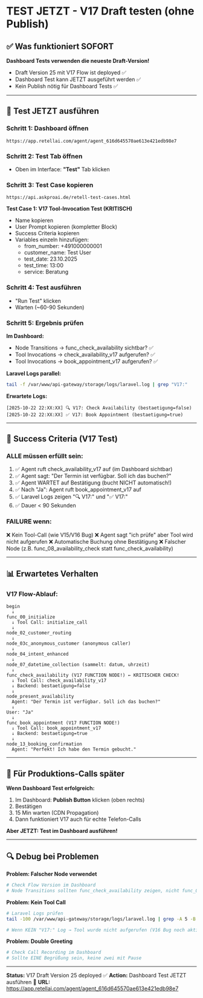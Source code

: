 # TEST JETZT - V17 Draft testen (ohne Publish)

## ✅ Was funktioniert SOFORT

**Dashboard Tests verwenden die neueste Draft-Version!**
- Draft Version 25 mit V17 Flow ist deployed ✅
- Dashboard Test kann JETZT ausgeführt werden ✅
- Kein Publish nötig für Dashboard Tests ✅

---

## 🧪 Test JETZT ausführen

### Schritt 1: Dashboard öffnen
```
https://app.retellai.com/agent/agent_616d645570ae613e421edb98e7
```

### Schritt 2: Test Tab öffnen
- Oben im Interface: **"Test"** Tab klicken

### Schritt 3: Test Case kopieren
```
https://api.askproai.de/retell-test-cases.html
```

**Test Case 1: V17 Tool-Invocation Test (KRITISCH)**
- Name kopieren
- User Prompt kopieren (kompletter Block)
- Success Criteria kopieren
- Variables einzeln hinzufügen:
  - from_number: +491000000001
  - customer_name: Test User
  - test_date: 23.10.2025
  - test_time: 13:00
  - service: Beratung

### Schritt 4: Test ausführen
- "Run Test" klicken
- Warten (~60-90 Sekunden)

### Schritt 5: Ergebnis prüfen

**Im Dashboard:**
- Node Transitions → func_check_availability sichtbar? ✅
- Tool Invocations → check_availability_v17 aufgerufen? ✅
- Tool Invocations → book_appointment_v17 aufgerufen? ✅

**Laravel Logs parallel:**
```bash
tail -f /var/www/api-gateway/storage/logs/laravel.log | grep "V17:"
```

**Erwartete Logs:**
```
[2025-10-22 22:XX:XX] 🔍 V17: Check Availability (bestaetigung=false)
[2025-10-22 22:XX:XX] ✅ V17: Book Appointment (bestaetigung=true)
```

---

## 🎯 Success Criteria (V17 Test)

### ALLE müssen erfüllt sein:
1. ✅ Agent ruft check_availability_v17 auf (im Dashboard sichtbar)
2. ✅ Agent sagt: "Der Termin ist verfügbar. Soll ich das buchen?"
3. ✅ Agent WARTET auf Bestätigung (bucht NICHT automatisch!)
4. ✅ Nach "Ja": Agent ruft book_appointment_v17 auf
5. ✅ Laravel Logs zeigen "🔍 V17:" und "✅ V17:"
6. ✅ Dauer < 90 Sekunden

### FAILURE wenn:
❌ Kein Tool-Call (wie V15/V16 Bug)
❌ Agent sagt "ich prüfe" aber Tool wird nicht aufgerufen
❌ Automatische Buchung ohne Bestätigung
❌ Falscher Node (z.B. func_08_availability_check statt func_check_availability)

---

## 📊 Erwartetes Verhalten

### V17 Flow-Ablauf:
```
begin
  ↓
func_00_initialize
  ↓ Tool Call: initialize_call
  ↓
node_02_customer_routing
  ↓
node_03c_anonymous_customer (anonymous caller)
  ↓
node_04_intent_enhanced
  ↓
node_07_datetime_collection (sammelt: datum, uhrzeit)
  ↓
func_check_availability (V17 FUNCTION NODE!) ← KRITISCHER CHECK!
  ↓ Tool Call: check_availability_v17
  ↓ Backend: bestaetigung=false
  ↓
node_present_availability
  Agent: "Der Termin ist verfügbar. Soll ich das buchen?"
  ↓
User: "Ja"
  ↓
func_book_appointment (V17 FUNCTION NODE!)
  ↓ Tool Call: book_appointment_v17
  ↓ Backend: bestaetigung=true
  ↓
node_13_booking_confirmation
  Agent: "Perfekt! Ich habe den Termin gebucht."
```

---

## 📝 Für Produktions-Calls später

**Wenn Dashboard Test erfolgreich:**

1. Im Dashboard: **Publish Button** klicken (oben rechts)
2. Bestätigen
3. 15 Min warten (CDN Propagation)
4. Dann funktioniert V17 auch für echte Telefon-Calls

**Aber JETZT: Test im Dashboard ausführen!**

---

## 🔍 Debug bei Problemen

**Problem: Falscher Node verwendet**
```bash
# Check Flow Version im Dashboard
# Node Transitions sollten func_check_availability zeigen, nicht func_08_availability_check
```

**Problem: Kein Tool Call**
```bash
# Laravel Logs prüfen
tail -100 /var/www/api-gateway/storage/logs/laravel.log | grep -A 5 -B 5 "V17:"

# Wenn KEIN "V17:" Log → Tool wurde nicht aufgerufen (V16 Bug noch aktiv)
```

**Problem: Double Greeting**
```bash
# Check Call Recording im Dashboard
# Sollte EINE Begrüßung sein, keine zwei mit Pause
```

---

**Status:** V17 Draft Version 25 deployed ✅
**Action:** Dashboard Test JETZT ausführen 🧪
**URL:** https://app.retellai.com/agent/agent_616d645570ae613e421edb98e7

